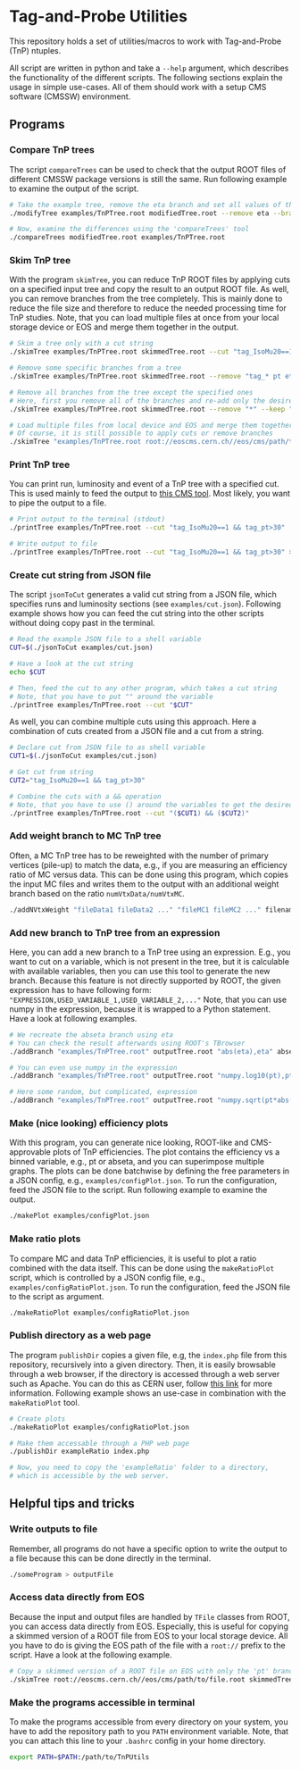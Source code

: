 # Tag-and-Probe Utilities

This repository holds a set of utilities/macros to work with Tag-and-Probe (TnP) ntuples.

All script are written in python and take a `--help` argument, which describes the functionality of the different scripts. The following sections explain the usage in simple use-cases. All of them should work with a setup CMS software (CMSSW) environment.

## Programs

### Compare TnP trees

The script `compareTrees` can be used to check that the output ROOT files of different CMSSW package versions is still the same. Run following example to examine the output of the script.

```bash
# Take the example tree, remove the eta branch and set all values of the pt branch to zero
./modifyTree examples/TnPTree.root modifiedTree.root --remove eta --branch pt

# Now, examine the differences using the 'compareTrees' tool
./compareTrees modifiedTree.root examples/TnPTree.root
```
### Skim TnP tree

With the program `skimTree`, you can reduce TnP ROOT files by applying cuts on a specified input tree and copy the result to an output ROOT file. As well, you can remove branches from the tree completely. This is mainly done to reduce the file size and therefore to reduce the needed processing time for TnP studies. Note, that you can load multiple files at once from your local storage device or EOS and merge them together in the output.

```bash
# Skim a tree only with a cut string
./skimTree examples/TnPTree.root skimmedTree.root --cut "tag_IsoMu20==1 && tag_pt>30"

# Remove some specific branches from a tree
./skimTree examples/TnPTree.root skimmedTree.root --remove "tag_* pt eta abseta"

# Remove all branches from the tree except the specified ones
# Here, first you remove all of the branches and re-add only the desired ones
./skimTree examples/TnPTree.root skimmedTree.root --remove "*" --keep "pt eta"

# Load multiple files from local device and EOS and merge them together
# Of course, it is still possible to apply cuts or remove branches
./skimTree "examples/TnPTree.root root://eoscms.cern.ch//eos/cms/path/to/file.root" mergedTree.root
```

### Print TnP tree

You can print run, luminosity and event of a TnP tree with a specified cut. This is used mainly to feed the output to [this CMS tool](https://twiki.cern.ch/twiki/bin/view/CMSPublic/WorkBookPickEvents). Most likely, you want to pipe the output to a file.

```bash
# Print output to the terminal (stdout)
./printTree examples/TnPTree.root --cut "tag_IsoMu20==1 && tag_pt>30"

# Write output to file
./printTree examples/TnPTree.root --cut "tag_IsoMu20==1 && tag_pt>30" > outputFile
```

### Create cut string from JSON file

The script `jsonToCut` generates a valid cut string from a JSON file, which specifies runs and luminosity sections (see `examples/cut.json`). Following example shows how you can feed the cut string into the other scripts without doing copy past in the terminal.

```bash
# Read the example JSON file to a shell variable
CUT=$(./jsonToCut examples/cut.json)

# Have a look at the cut string
echo $CUT

# Then, feed the cut to any other program, which takes a cut string
# Note, that you have to put "" around the variable
./printTree examples/TnPTree.root --cut "$CUT"
```

As well, you can combine multiple cuts using this approach. Here a combination of cuts created from a JSON file and a cut from a string.

```bash
# Declare cut from JSON file to as shell variable
CUT1=$(./jsonToCut examples/cut.json)

# Get cut from string
CUT2="tag_IsoMu20==1 && tag_pt>30"

# Combine the cuts with a && operation
# Note, that you have to use () around the variables to get the desired logic!
./printTree examples/TnPTree.root --cut "($CUT1) && ($CUT2)"
```

### Add weight branch to MC TnP tree

Often, a MC TnP tree has to be reweighted with the number of primary vertices (pile-up) to match the data, e.g., if you are measuring an efficiency ratio of MC versus data. This can be done using this program, which copies the input MC files and writes them to the output with an additional weight branch based on the ratio `numVtxData/numVtxMC`.

```bash
./addNVtxWeight "fileData1 fileData2 ..." "fileMC1 fileMC2 ..." filenameOutput.root
```

### Add new branch to TnP tree from an expression

Here, you can add a new branch to a TnP tree using an expression. E.g., you want to cut on a variable, which is not present in the tree, but it is calculable with available variables, then you can use this tool to generate the new branch. Because this feature is not directly supported by ROOT, the given expression has to have following form: `"EXPRESSION,USED_VARIABLE_1,USED_VARIABLE_2,..."` Note, that you can use numpy in the expression, because it is wrapped to a Python statement. Have a look at following examples.

```bash
# We recreate the abseta branch using eta
# You can check the result afterwards using ROOT's TBrowser
./addBranch "examples/TnPTree.root" outputTree.root "abs(eta),eta" absetaNew

# You can even use numpy in the expression
./addBranch "examples/TnPTree.root" outputTree.root "numpy.log10(pt),pt" ptLog10

# Here some random, but complicated, expression
./addBranch "examples/TnPTree.root" outputTree.root "numpy.sqrt(pt*abs(eta))**3,pt,eta" randomVar
```

### Make (nice looking) efficiency plots

With this program, you can generate nice looking, ROOT-like and CMS-approvable plots of TnP efficiencies. The plot contains the efficiency vs a binned variable, e.g., pt or abseta, and you can superimpose multiple graphs. The plots can be done batchwise by defining the free parameters in a JSON config, e.g., `examples/configPlot.json`. To run the configuration, feed the JSON file to the script. Run following example to examine the output.

```bash
./makePlot examples/configPlot.json
```

### Make ratio plots

To compare MC and data TnP efficiencies, it is useful to plot a ratio combined with the data itself. This can be done using the `makeRatioPlot` script, which is controlled by a JSON config file, e.g., `examples/configRatioPlot.json`. To run the configuration, feed the JSON file to the script as argument.

```bash
./makeRatioPlot examples/configRatioPlot.json
```

### Publish directory as a web page

The program `publishDir` copies a given file, e.g, the `index.php` file from this repository, recursively into a given directory. Then, it is easily browsable through a web browser, if the directory is accessed through a web server such as Apache. You can do this as CERN user, follow [this link](https://espace.cern.ch/webservices-help/websitemanagement/ManagingWebsitesAtCERN/Pages/WebsitecreationandmanagementatCERN.aspx) for more information. Following example shows an use-case in combination with the `makeRatioPlot` tool.

```bash
# Create plots
./makeRatioPlot examples/configRatioPlot.json

# Make them accessable through a PHP web page
./publishDir exampleRatio index.php

# Now, you need to copy the 'exampleRatio' folder to a directory,
# which is accessible by the web server.
```

## Helpful tips and tricks

### Write outputs to file

Remember, all programs do not have a specific option to write the output to a file because this can be done directly in the terminal.

```bash
./someProgram > outputFile
```

### Access data directly from EOS

Because the input and output files are handled by `TFile` classes from ROOT, you can access data directly from EOS. Especially, this is useful for copying a skimmed version of a ROOT file from EOS to your local storage device. All you have to do is giving the EOS path of the file with a `root://` prefix to the script. Have a look at the following example.

```bash
# Copy a skimmed version of a ROOT file on EOS with only the 'pt' branch
./skimTree root://eoscms.cern.ch//eos/cms/path/to/file.root skimmedTree.root --remove "*" --keep "pt"
```

### Make the programs accessible in terminal

To make the programs accessible from every directory on your system, you have to add the repository path to you `PATH` environment variable. Note, that you can attach this line to your `.bashrc` config in your home directory.

```bash
export PATH=$PATH:/path/to/TnPUtils
```

